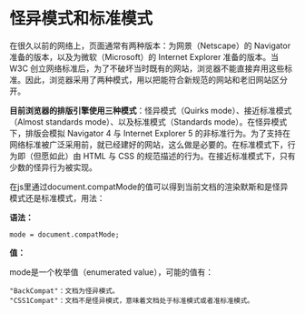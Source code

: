 # 怪异模式和标准模式

在很久以前的网络上，页面通常有两种版本：为网景（Netscape）的 Navigator 准备的版本，以及为微软（Microsoft）的 Internet Explorer 准备的版本。当 W3C 创立网络标准后，为了不破坏当时既有的网站，浏览器不能直接弃用这些标准。因此，浏览器采用了两种模式，用以把能符合新规范的网站和老旧网站区分开。

**目前浏览器的排版引擎使用三种模式**：怪异模式（Quirks mode）、接近标准模式（Almost standards mode）、以及标准模式（Standards mode）。在怪异模式下，排版会模拟 Navigator 4 与 Internet Explorer 5 的非标准行为。为了支持在网络标准被广泛采用前，就已经建好的网站，这么做是必要的。在标准模式下，行为即（但愿如此）由 HTML 与 CSS 的规范描述的行为。在接近标准模式下，只有少数的怪异行为被实现。

在js里通过document.compatMode的值可以得到当前文档的渲染默斯和是怪异模式还是标准模式，用法：

**语法：**
```
mode = document.compatMode;
```
**值：**

mode是一个枚举值（enumerated value），可能的值有：

	"BackCompat"：文档为怪异模式。
    "CSS1Compat"：文档不是怪异模式，意味着文档处于标准模式或者准标准模式。